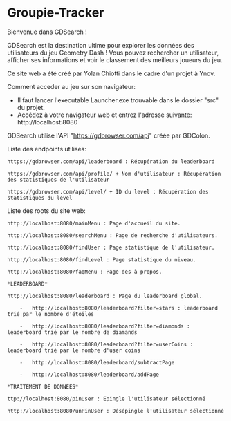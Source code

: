 # Groupie-Tracker

Bienvenue dans GDSearch !

GDSearch est la destination ultime pour explorer les données des utilisateurs du jeu Geometry Dash !
Vous pouvez rechercher un utilisateur, afficher ses informations et voir le classement des meilleurs joueurs du jeu.

Ce site web a été créé par Yolan Chiotti dans le cadre d'un projet à Ynov.

Comment acceder au jeu sur son navigateur: 
- Il faut lancer l'executable Launcher.exe trouvable dans le dossier "src" du projet.
- Accédez à votre navigateur web et entrez l'adresse suivante: http://localhost:8080

GDSearch utilise l'API "https://gdbrowser.com/api" créée par GDColon.

Liste des endpoints utilisés:

    https://gdbrowser.com/api/leaderboard : Récupération du leaderboard

    https://gdbrowser.com/api/profile/ + Nom d'utilisateur : Récupération des statistiques de l'utilisateur

    https://gdbrowser.com/api/level/ + ID du level : Récupération des statistiques du level


Liste des roots du site web:

    http://localhost:8080/mainMenu : Page d'accueil du site.

    http://localhost:8080/searchMenu : Page de recherche d'utilisateurs.

    http://localhost:8080/findUser : Page statistique de l'utilisateur.

    http://localhost:8080/findLevel : Page statistique du niveau.

    http://localhost:8080/faqMenu : Page des à propos.

    *LEADERBOARD*

    http://localhost:8080/leaderboard : Page du leaderboard global.

        -   http://localhost:8080/leaderboard?filter=stars : leaderboard trié par le nombre d'étoiles

        -   http://localhost:8080/leaderboard?filter=diamonds : leaderboard trié par le nombre de diamands

        -   http://localhost:8080/leaderboard?filter=userCoins : leaderboard trié par le nombre d'user coins

        -   http://localhost:8080/leaderboard/subtractPage

        -   http://localhost:8080/leaderboard/addPage

    *TRAITEMENT DE DONNEES*

    ttp://localhost:8080/pinUser : Epingle l'utilisateur sélectionné

    http://localhost:8080/unPinUser : Désépingle l'utilisateur sélectionné

